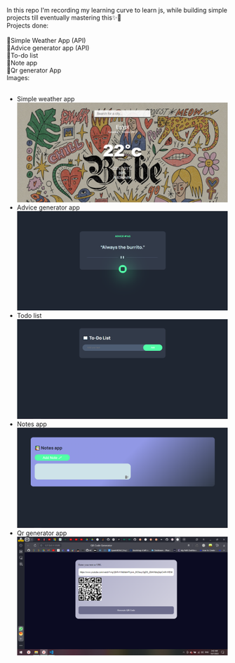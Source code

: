 In this repo I'm recording my learning curve to learn js, while building simple projects till eventually mastering this✨🎃
<br>
Projects done:<br><br>
📌Simple Weather App (API)<br>
📌Advice generator app (API)<br>
📌To-do list<br>
📌Note app<br>
📌Qr generator App<br>
Images:<br><br>

- Simple weather app
  ![Simple weather app](image-1.png)
- Advice generator app
  ![Advice generator app](image-3.png)
- Todo list
  ![Todo list](image.png)
- Notes app
  ![Notes app](image-2.png)
- Qr generator app
  ![Qr generator app](image-5.png)
